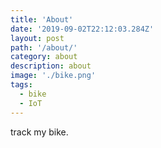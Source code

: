```yaml
---
title: 'About'
date: '2019-09-02T22:12:03.284Z'
layout: post
path: '/about/'
category: about
description: about
image: './bike.png'
tags:
  - bike
  - IoT
---
```


track my bike.
